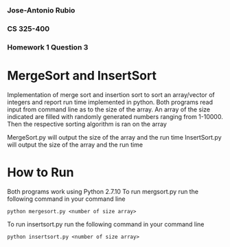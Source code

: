 ### Jose-Antonio Rubio
### CS 325-400
### Homework 1 Question 3

# MergeSort and InsertSort
Implementation of merge sort and insertion sort to sort an array/vector of integers and report run time implemented in python. Both programs read input from command line as to the size of the array.  An array of the size indicated are filled with randomly generated numbers ranging from 1-10000.  Then the respective sorting algorithm is ran on the array

MergeSort.py will output the size of the array and the run time
InsertSort.py will output the size of the array and the run time

# How to Run
Both programs work using Python 2.7.10
To run mergsort.py run the following command in your command line
```
python mergesort.py <number of size array>
```

To run insertsort.py run the following command in your command line
```
python insertsort.py <number of size array>
```
